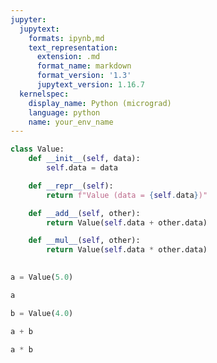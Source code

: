 ```yaml
---
jupyter:
  jupytext:
    formats: ipynb,md
    text_representation:
      extension: .md
      format_name: markdown
      format_version: '1.3'
      jupytext_version: 1.16.7
  kernelspec:
    display_name: Python (micrograd)
    language: python
    name: your_env_name
---
```


```python
class Value:
    def __init__(self, data):
        self.data = data

    def __repr__(self):
        return f"Value (data = {self.data})"

    def __add__(self, other):
        return Value(self.data + other.data)

    def __mul__(self, other):
        return Value(self.data * other.data)
        
```

```python
a = Value(5.0)
```

```python
a
```

```python
b = Value(4.0)
```

```python
a + b
```

```python
a * b 
```

```python

```

```python

```
